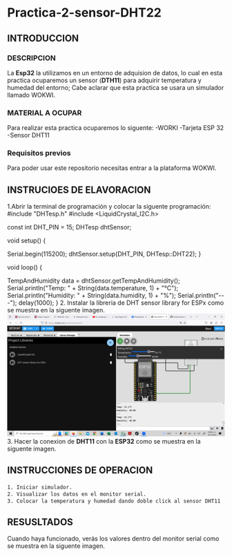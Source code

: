 # Practica-2-sensor-DHT22
## INTRODUCCION
### DESCRIPCION 
La **Esp32** la utilizamos en un entorno de adquision de datos, lo cual en esta practica ocuparemos un sensor (**DTH11**) para adquirir temperatura y humedad del entorno; Cabe aclarar que esta practica se usara un simulador llamado WOKWI.
### MATERIAL A OCUPAR
Para realizar esta practica ocuparemos lo siguente:
-WORKI
-Tarjeta ESP 32
-Sensor DHT11
### Requisitos previos
Para poder usar este repositorio necesitas entrar a la plataforma WOKWI.
## INSTRUCIOES DE ELAVORACION 
1.Abrir la terminal de programación y colocar la siguente programación:
#include "DHTesp.h"
#include <LiquidCrystal_I2C.h>

const int DHT_PIN = 15;
DHTesp dhtSensor;


void setup() {

  Serial.begin(115200);
  dhtSensor.setup(DHT_PIN, DHTesp::DHT22);
}

void loop() {

  TempAndHumidity  data = dhtSensor.getTempAndHumidity();
  Serial.println("Temp: " + String(data.temperature, 1) + "°C");
  Serial.println("Humidity: " + String(data.humidity, 1) + "%");
  Serial.println("---");
  delay(1000);
}
2. Instalar la libreria de DHT sensor library for ESPx como se muestra en la siguente imagen.
![](https://github.com/nijs17/Practica-2-sensor-DHT22/blob/main/LIB.png)
3. Hacer la conexion de **DHT11** con la **ESP32** como se muestra en la siguente imagen.

## INSTRUCCIONES DE OPERACION 

    1. Iniciar simulador.
    2. Visualizar los datos en el monitor serial.
    3. Colocar la temperatura y humedad dando doble click al sensor DHT11
## RESUSLTADOS
Cuando haya funcionado, verás los valores dentro del monitor serial como se muestra en la siguente imagen.

